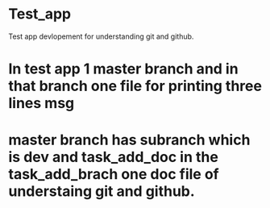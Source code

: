 # Test_app
Test app devlopement for understanding git and github.
# In test app 1 master branch and in that branch one file for printing three lines msg
# master  branch has subranch which is dev and task_add_doc in the task_add_brach one doc file of understaing git and github.
